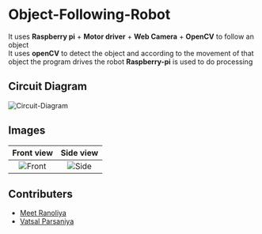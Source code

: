# Object-Following-Robot

It uses **Raspberry pi** + **Motor driver** + **Web Camera** + **OpenCV** to follow an object  
It uses **openCV** to detect the object and according to the movement of that object the program drives the robot
**Raspberry-pi** is used to do processing

## Circuit Diagram

![Circuit-Diagram](https://github.com/memr5/Object-Following-Robot/blob/master/Images%26Videos/Circuit%20Diagram.png)

## Images

Front view                 |  Side view
:-------------------------:|:-------------------------:
![Front](https://github.com/memr5/Object-Following-Robot/blob/master/Images%26Videos/FrontView.jpeg)   |  ![Side](https://github.com/memr5/Object-Following-Robot/blob/master/Images%26Videos/SideView.jpeg)

## Contributers

* [Meet Ranoliya](https://github.com/memr5)
* [Vatsal Parsaniya](https://github.com/Vatsalparsaniya)
